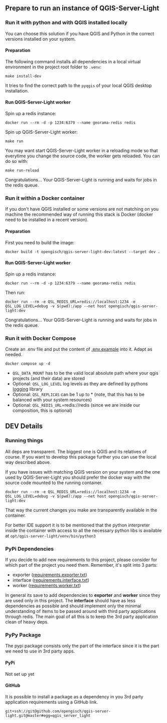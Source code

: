 ## Prepare to run an instance of QGIS-Server-Light

### Run it with python and with QGIS installed locally

You can choose this solution if you have QGIS and Python in the correct versions installed on your system.

#### Preparation

The following command installs all dependencies in a local virtual environment in the project root
folder to `.venv`:

```shell
make install-dev
```

It tries to find the correct path to the `pyqgis` of your local QGIS desktop installation.

#### Run QGIS-Server-Light worker

Spin up a redis instance:

```shell
docker run --rm -d -p 1234:6379 --name georama-redis redis
```

Spin up QGIS-Server-Light worker:

```shell
make run
```

You may want start QGIS-Server-Light worker in a reloading mode so that everytime you change the source
code, the worker gets reloaded. You can do so with:

```shell
make run-reload
```

Congratulations... Your QGIS-Server-Light is running and waits for jobs in the redis queue.

### Run it within a Docker container

If you don't have QGIS installed or some versions are not matching on you machine
the recommended way of running this stack is Docker (docker need to be installed in a recent version).

#### Preparation

First you need to build the image:
```shell
docker build -t opengisch/qgis-server-light-dev:latest --target dev .
```

#### Run QGIS-Server-Light worker

Spin up a redis instance:

```shell
docker run --rm -d -p 1234:6379 --name georama-redis redis
```

Then run:
```shell
docker run --rm -e QSL_REDIS_URL=redis://localhost:1234 -e QSL_LOG_LEVEL=debug -v $(pwd):/app --net host opengisch/qgis-server-light:dev
```

Congratulations... Your QGIS-Server-Light is running and waits for jobs in the redis queue.


### Run it with Docker Compose

Create an .env file and put the content of [.env.example](.env.example) into it. Adapt as needed.

```shell
docker compose up -d
```

- `QSL_DATA_MOUNT` has to be the valid local absolute path where your qgis projects (and their data) are stored
- Optional: `QSL_LOG_LEVEL` log levels as they are defined by pythons
  [logging](https://docs.python.org/3/library/logging.html#logging-levels) library
- Optional: `QSL_REPLICAS` can be 1 up to * (note, that this has to be balanced with your system resources)
- Optional: `QSL_REDIS_URL`=redis://redis (since we are inside our composition, this is optional)


## DEV Details

### Running things

All deps are transparent. The biggest one is QGIS and its relatives of course. If you want to develop
this package further you can use the local way described above.

If you have issues with matching QGIS version on your system and the one used by QGIS-Server-Light
you should prefer the docker way with the source code mounted to the running container.

```shell
docker run --rm -e QSL_REDIS_URL=redis://localhost:1234 -e QSL_LOG_LEVEL=debug -v $(pwd):/app --net host opengisch/qgis-server-light:dev
```

That way the current changes you make are transparently available in the container.

For better IDE support it is to be mentioned that the python interpreter inside the container with access
to all the necessary python libs is available at `opt/qgis-server-light/venv/bin/python3`

### PyPi Dependencies

If you decide to add new requirements to this project, please consider for which part of the project
you need them. Remember, it's split into 3 parts:
- exporter ([requirements.exporter.txt](requirements.exporter.txt))
- interface ([requirements.interface.txt](requirements.interface.txt))
- worker ([requirements.worker.txt](requirements.worker.txt))

In general its save to add dependencies to **exporter** and **worker** since they are used only in this project.
The **interface** should have as less dependencies as possible and should implement only the minimal
understanding of items to be passed around with third party applications through redis. The main goal of all
this is to keep the 3rd party application clean of heavy deps.

### PyPy Package

The pypi package consists only the part of the interface since it is the part we need to use in 3rd party
apps.

#### PyPi

Not set up yet

#### GitHub

It is possible to install a package as a dependency in you 3rd party application requirements using a
GitHub link.

```requirements
git+ssh://git@github.com/opengisch/qgis-server-light.git@master#egg=qgis_server_light
```

